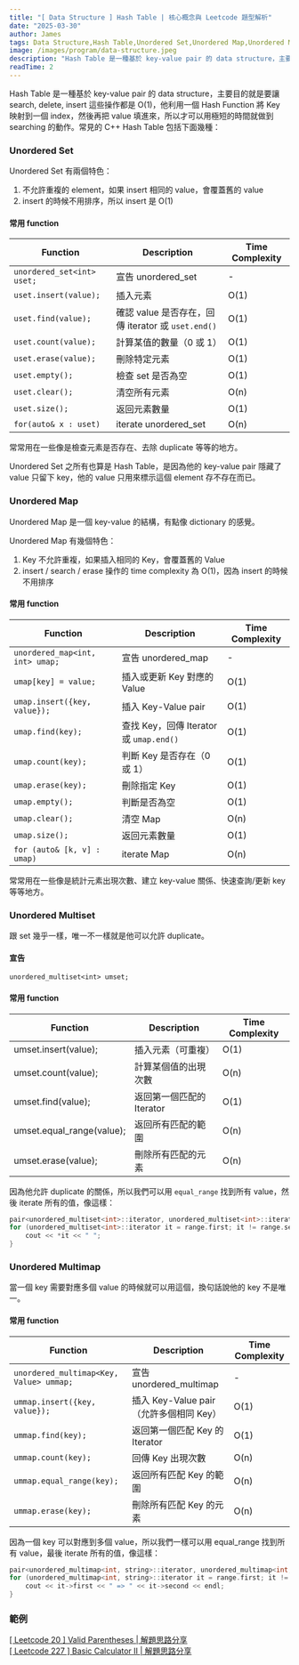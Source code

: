 ```yaml
---
title: "[ Data Structure ] Hash Table | 核心概念與 Leetcode 題型解析"
date: "2025-03-30"
author: James
tags: Data Structure,Hash Table,Unordered Set,Unordered Map,Unordered Multiset,Unordered Multimap
image: /images/program/data-structure.jpeg
description: "Hash Table 是一種基於 key-value pair 的 data structure，主要目的就是要讓 search, delete, insert 這些操作都是 O(1)，他利用一個 Hash Function 將 Key 映射到一個 index，然後再把 value 填進來，所以才可以用極短的時間就做到 searching 的動作。常見的 C++ Hash Table 包括下面幾種："
readTime: 2
---
```


Hash Table 是一種基於 key-value pair 的 data structure，主要目的就是要讓 search, delete, insert 這些操作都是 O(1)，他利用一個 Hash Function 將 Key 映射到一個 index，然後再把 value 填進來，所以才可以用極短的時間就做到 searching 的動作。常見的 C++ Hash Table 包括下面幾種：

### **Unordered Set**

Unordered Set 有兩個特色：

1. 不允許重複的 element，如果 insert 相同的 value，會覆蓋舊的 value
2. insert 的時候不用排序，所以 insert 是 O(1)

#### **常用 function**

| Function | Description | Time Complexity |
|-------------|----------------|---------------------|
| `unordered_set<int> uset;` | 宣告 unordered_set | - |
| `uset.insert(value);` | 插入元素 | O(1) |
| `uset.find(value);` | 確認 value 是否存在，回傳 iterator 或 `uset.end()` | O(1) |
| `uset.count(value);` | 計算某值的數量（0 或 1） | O(1) |
| `uset.erase(value);` | 刪除特定元素 | O(1) |
| `uset.empty();` | 檢查 set 是否為空 | O(1) |
| `uset.clear();` | 清空所有元素 | O(n) |
| `uset.size();` | 返回元素數量 | O(1) |
| `for(auto& x : uset)` | iterate unordered_set | O(n) |

常常用在一些像是檢查元素是否存在、去除 duplicate 等等的地方。

Unordered Set 之所有也算是 Hash Table，是因為他的 key-value pair 隱藏了 value 只留下 key，他的 value 只用來標示這個 element 存不存在而已。

### **Unordered Map**

Unordered Map 是一個 key-value 的結構，有點像 dictionary 的感覺。

Unordered Map 有幾個特色：

1. Key 不允許重複，如果插入相同的 Key，會覆蓋舊的 Value
2. insert / search / erase 操作的 time complexity 為 O(1)，因為 insert 的時候不用排序

#### **常用 function**

| Function | Description | Time Complexity |
|-------------|----------------|---------------------|
| `unordered_map<int, int> umap;` | 宣告 unordered_map | - |
| `umap[key] = value;` | 插入或更新 Key 對應的 Value | O(1) |
| `umap.insert({key, value});` | 插入 Key-Value pair | O(1) |
| `umap.find(key);` | 查找 Key，回傳 Iterator 或 `umap.end()` | O(1) |
| `umap.count(key);` | 判斷 Key 是否存在（0 或 1） | O(1) |
| `umap.erase(key);` | 刪除指定 Key | O(1) |
| `umap.empty();` | 判斷是否為空 | O(1) |
| `umap.clear();` | 清空 Map | O(n) |
| `umap.size();` | 返回元素數量 | O(1) |
| `for (auto& [k, v] : umap)` | iterate Map | O(n) |

常常用在一些像是統計元素出現次數、建立 key-value 關係、快速查詢/更新 key 等等地方。

### **Unordered Multiset**

跟 set 幾乎一樣，唯一不一樣就是他可以允許 duplicate。

#### **宣告**

`unordered_multiset<int> umset;`

#### **常用 function**

| Function | Description | Time Complexity |
|-------------|----------------|---------------------|
| umset.insert(value); | 插入元素（可重複） | O(1) |
| umset.count(value); | 計算某個值的出現次數 | O(n) |
| umset.find(value); | 返回第一個匹配的 Iterator | O(1) |
| umset.equal_range(value); | 返回所有匹配的範圍 | O(n) |
| umset.erase(value); | 刪除所有匹配的元素 | O(n) |

因為他允許 duplicate 的關係，所以我們可以用 `equal_range` 找到所有 value，然後 iterate 所有的值，像這樣：

```cpp
pair<unordered_multiset<int>::iterator, unordered_multiset<int>::iterator> range = umset.equal_range(10);
for (unordered_multiset<int>::iterator it = range.first; it != range.second; ++it) {
    cout << *it << " ";
}
```

### **Unordered Multimap**

當一個 key 需要對應多個 value 的時候就可以用這個，換句話說他的 key 不是唯一。

#### **常用 function**

| **Function** | **Description** | **Time Complexity** |
|-------------|----------------|---------------------|
| `unordered_multimap<Key, Value> ummap;` | 宣告 unordered_multimap | - |
| `ummap.insert({key, value});` | 插入 Key-Value pair（允許多個相同 Key） | O(1) |
| `ummap.find(key);` | 返回第一個匹配 Key 的 Iterator | O(1) |
| `ummap.count(key);` | 回傳 Key 出現次數 | O(n) |
| `ummap.equal_range(key);` | 返回所有匹配 Key 的範圍 | O(n) |
| `ummap.erase(key);` | 刪除所有匹配 Key 的元素 | O(n) |

因為一個 key 可以對應到多個 value，所以我們一樣可以用 equal_range 找到所有 value，最後 iterate 所有的值，像這樣：

```cpp
pair<unordered_multimap<int, string>::iterator, unordered_multimap<int, string>::iterator> range = ummap.equal_range(1);
for (unordered_multimap<int, string>::iterator it = range.first; it != range.second; ++it) {
    cout << it->first << " => " << it->second << endl;
}
```

### **範例**

[[ Leetcode 20 ] Valid Parentheses | 解題思路分享](https://jamesblogger.com/leetcode/articles/leetcode-20/)<br>
[[ Leetcode 227 ] Basic Calculator II | 解題思路分享](https://jamesblogger.com/leetcode/articles/leetcode-227/)